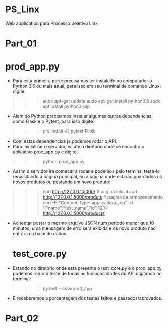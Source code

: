 # PS_Linx
Web application para Processo Seletivo Linx

# Part_01
  # prod_app.py
  
- Para esta primeira parte precisamos ter instalado no computador o Python 3.6 ou mais atual, para isso em seu terminal de comando Linux, digite:

>>> sudo apt-get update
>>> sudo apt-get install python3.6
>>> sudo apt install python3-pip

- Alem do Python precisamos instalar algumas outras dependencias como Flask e o Pytest, para isso digite:

>>> pip install -U pytest Flask

- Com estas dependencias ja podemos rodar o API.
- Para inicializar o servidor, va ate o diretorio onde se encontra o aplicativo prod_app.py e digite:

>>> python prod_app.py

- Assim o servidor ira comecar a rodar e podemos pelo terminal testa-lo requisitando a pagina principal, ou a pagina onde estarao guardados os novos produtos ou postando um novo produto:

>>> curl http://127.0.0.1:5000/      # pagina inicial
>>> curl http://127.0.0.1:5000/produts     # pagina de armazenamento
>>>curl -H "Content-Type: application/json" -d '{"name":"test_name","id":123}' http://127.0.0.1:5000/products

- Ao tentar postar o mesmo arquivo JSON num periodo menor que 10 minutos, uma mensagem de erro sera exibida e os novo produto nao entrara na base de dados.

  # test_core.py
  
- Estando no diretorio onde esta presente o test_core.py e o prod_app.py podemos rodar o teste de todas as funcionalidades do API digitando no terminal:

>>> py.test --cov=prod_app

- E receberemos a porcentagem dos testes feitos e passados/aprovados.

# Part_02
  


